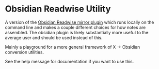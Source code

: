 # Obsidian Readwise Utility

A version of the [Obsidian Readwise mirror plugin](https://github.com/jsonMartin/readwise-mirror) which runs
locally on the command line and makes a couple different choices for how notes are assembled. The obsidian plugin
is likely substantially more useful to the average user and should be used instead of this.

Mainly a playground for a more general framework of X -> Obsidian conversion utilities.

See the help message for documentation if you want to use this.
